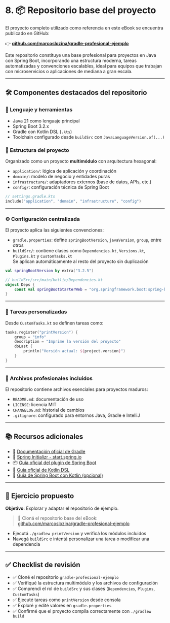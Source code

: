 
# 8. 📦 Repositorio base del proyecto

El proyecto completo utilizado como referencia en este eBook se encuentra publicado en GitHub:

👉 **[github.com/marcoslozina/gradle-profesional-ejemplo](https://github.com/marcoslozina/base-java-gradle-multimodulo)**

Este repositorio constituye una base profesional para proyectos en Java con Spring Boot, incorporando una estructura moderna, tareas automatizadas y convenciones escalables, ideal para equipos que trabajan con microservicios o aplicaciones de mediana a gran escala.

---

## 🛠️ Componentes destacados del repositorio

### 🔧 Lenguaje y herramientas

- Java 21 como lenguaje principal
- Spring Boot 3.2.x
- Gradle con Kotlin DSL (`.kts`)
- Toolchain configurado desde `buildSrc` con `JavaLanguageVersion.of(...)`

### 🧱 Estructura del proyecto

Organizado como un proyecto **multimódulo** con arquitectura hexagonal:

- `application/`: lógica de aplicación y coordinación
- `domain/`: modelo de negocio y entidades puras
- `infrastructure/`: adaptadores externos (base de datos, APIs, etc.)
- `config/`: configuración técnica de Spring Boot

```kotlin
// settings.gradle.kts
include("application", "domain", "infrastructure", "config")
```

---

### ⚙️ Configuración centralizada

El proyecto aplica las siguientes convenciones:

- `gradle.properties`: define `springBootVersion`, `javaVersion`, `group`, entre otros
- `buildSrc/`: contiene clases como `Dependencies.kt`, `Versions.kt`, `Plugins.kt` y `CustomTasks.kt`  
  Se aplican automáticamente al resto del proyecto sin duplicación

```kotlin
val springBootVersion by extra("3.2.5")
```

```kotlin
// buildSrc/src/main/kotlin/Dependencies.kt
object Deps {
    const val springBootStarterWeb = "org.springframework.boot:spring-boot-starter-web"
}
```

---

### 🧪 Tareas personalizadas

Desde `CustomTasks.kt` se definen tareas como:

```kotlin
tasks.register("printVersion") {
    group = "info"
    description = "Imprime la versión del proyecto"
    doLast {
        println("Versión actual: ${project.version}")
    }
}
```

---

### 📂 Archivos profesionales incluidos

El repositorio contiene archivos esenciales para proyectos maduros:

- `README.md`: documentación de uso
- `LICENSE`: licencia MIT
- `CHANGELOG.md`: historial de cambios
- `.gitignore`: configurado para entornos Java, Gradle e IntelliJ

---


## 📚 Recursos adicionales

- 📘 [Documentación oficial de Gradle](https://docs.gradle.org/current/userguide/)
- 🚀 [Spring Initializr - start.spring.io](https://start.spring.io/)
- 📦 [Guía oficial del plugin de Spring Boot](https://docs.spring.io/spring-boot/docs/current/gradle-plugin/reference/htmlsingle/)
- 🧩 [Guía oficial de Kotlin DSL](https://docs.gradle.org/current/userguide/kotlin_dsl.html)
- 🌱 [Guía de Spring Boot con Kotlin (opcional)](https://spring.io/guides/tutorials/spring-boot-kotlin/)

---

## 🧠 Ejercicio propuesto

**Objetivo**: Explorar y adaptar el repositorio de ejemplo.

> 🧪 Cloná el repositorio base del eBook:  
> [github.com/marcoslozina/gradle-profesional-ejemplo](https://github.com/marcoslozina/gradle-profesional-ejemplo)

- Ejecutá `./gradlew printVersion` y verificá los módulos incluidos
- Navegá `buildSrc` e intentá personalizar una tarea o modificar una dependencia

---

## ✅ Checklist de revisión

- ✅ Cloné el repositorio `gradle-profesional-ejemplo`
- ✅ Verifiqué la estructura multimódulo y los archivos de configuración
- ✅ Comprendí el rol de `buildSrc` y sus clases (`Dependencies`, `Plugins`, `CustomTasks`)
- ✅ Ejecuté tareas como `printVersion` desde consola
- ✅ Exploré y edité valores en `gradle.properties`
- ✅ Confirmé que el proyecto compila correctamente con `./gradlew build`  